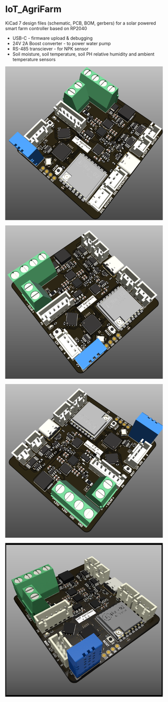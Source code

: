 # IoT_AgriFarm

KiCad 7 design files (schematic, PCB, BOM, gerbers) for a solar powered smart farm controller based on RP2040

-	USB-C - firmware upload & debugging
-	24V 2A Boost converter - to power water pump
-	RS-485 transciever - for NPK sensor
-	Soil moisture, soil temperature, soil PH relative humidity and ambient temperature sensors

![](https://github.com/sudo-junkie/IoT_Agrifarm/raw/main/IMAGES/IoT_AgriFarm11.png)

![](https://github.com/sudo-junkie/IoT_Agrifarm/raw/main/IMAGES/IoT_AgriFarm13.png)

![](https://github.com/sudo-junkie/IoT_Agrifarm/raw/main/IMAGES/IoT_AgriFarm15.png)

![](https://github.com/sudo-junkie/IoT_Agrifarm/raw/main/IMAGES/IoT_AgriFarm16.png)
